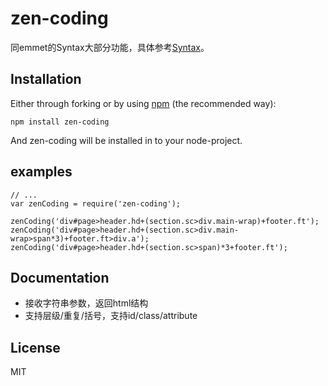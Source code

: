 zen-coding
========================

同emmet的Syntax大部分功能，具体参考[Syntax](http://docs.emmet.io/cheat-sheet/)。

## Installation

Either through forking or by using [npm](https://www.npmjs.com) (the recommended way):

```{bash}
npm install zen-coding
```
And zen-coding will be installed in to your node-project.


## examples

```{js}
// ...
var zenCoding = require('zen-coding');

zenCoding('div#page>header.hd+(section.sc>div.main-wrap)+footer.ft');
zenCoding('div#page>header.hd+(section.sc>div.main-wrap>span*3)+footer.ft>div.a');
zenCoding('div#page>header.hd+(section.sc>span)*3+footer.ft');
```

## Documentation

- 接收字符串参数，返回html结构
- 支持层级/重复/括号，支持id/class/attribute

## License

MIT

